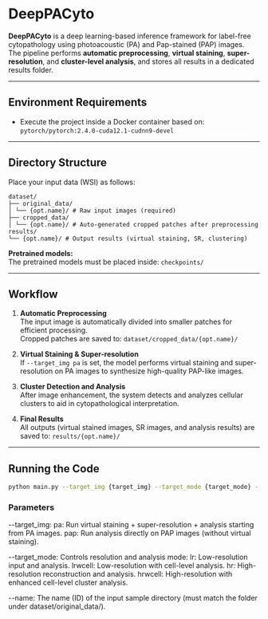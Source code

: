 # DeepPACyto

**DeepPACyto** is a deep learning-based inference framework for label-free cytopathology using photoacoustic (PA) and Pap-stained (PAP) images.  
The pipeline performs **automatic preprocessing**, **virtual staining**, **super-resolution**, and **cluster-level analysis**, and stores all results in a dedicated results folder.

---

## Environment Requirements

- Execute the project inside a Docker container based on:
`pytorch/pytorch:2.4.0-cuda12.1-cudnn9-devel`

---

## Directory Structure

Place your input data (WSI) as follows:
```
dataset/
├── original_data/
│ └── {opt.name}/ # Raw input images (required)
├── cropped_data/
│ └── {opt.name}/ # Auto-generated cropped patches after preprocessing
results/
└── {opt.name}/ # Output results (virtual staining, SR, clustering)
```

**Pretrained models:**  
The pretrained models must be placed inside:
`checkpoints/`

---

## Workflow

1. **Automatic Preprocessing**  
   The input image is automatically divided into smaller patches for efficient processing.  
   Cropped patches are saved to:
`dataset/cropped_data/{opt.name}/`

2. **Virtual Staining & Super-resolution**  
If `--target_img pa` is set, the model performs virtual staining and super-resolution on PA images to synthesize high-quality PAP-like images.

3. **Cluster Detection and Analysis**  
After image enhancement, the system detects and analyzes cellular clusters to aid in cytopathological interpretation.

4. **Final Results**  
All outputs (virtual stained images, SR images, and analysis results) are saved to:
`results/{opt.name}/`

---

## Running the Code

```bash
python main.py --target_img {target_img} --target_mode {target_mode} --name {target_name}
```
### Parameters
--target_img:
pa: Run virtual staining + super-resolution + analysis starting from PA images.
pap: Run analysis directly on PAP images (without virtual staining).

--target_mode: Controls resolution and analysis mode:
lr: Low-resolution input and analysis.
lrwcell: Low-resolution with cell-level analysis.
hr: High-resolution reconstruction and analysis.
hrwcell: High-resolution with enhanced cell-level cluster analysis.

--name: The name (ID) of the input sample directory (must match the folder under dataset/original_data/).

